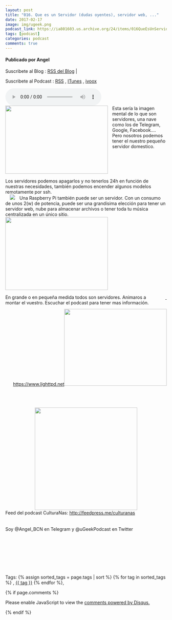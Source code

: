 ```yaml
---
layout: post
title: "016. Que es un Servidor (dudas oyentes), servidor web, ..."
date: 2017-02-17
image: img/ugeek.png
podcast_link: https://ia801603.us.archive.org/24/items/016QueEsUnServidor/%23016%20Que%20es%20un%20servidor.mp3
tags: [podcast]
categories: podcast
comments: true
---
```

#### Publicado por Angel

Suscribete al Blog :  [RSS del Blog](http://feeds.feedburner.com/uGeekBlog) |

Suscribete al Podcast :  [RSS](http://feeds.feedburner.com/ugeek) , [ITunes](https://itunes.apple.com/us/podcast/ugeek/id1201421866?mt=2) , [ivoox](https://www.ivoox.com/podcast-ugeek_sq_f1383493_1.html)

<audio controls>
  <source src="https://ia801603.us.archive.org/24/items/016QueEsUnServidor/%23016%20Que%20es%20un%20servidor.mp3" type="audio/mpeg">
Your browser does not support the audio element.
</audio>
<!-- ---------------------------------------------------Pon aquí el audio-------------------------------------------------------- -->


<div class="separator" style="clear: both; text-align: center;"></div><div class="separator" style="clear: both; text-align: center;"></div><div class="separator" style="clear: both; text-align: center;"></div><div class="separator" style="clear: both; text-align: left;"><a href="https://3.bp.blogspot.com/-1-zpI-aYh5g/WKYOWXenl5I/AAAAAAAAAeg/H9GHP_alylIIiTe5JYp53cpiMsiFaRQVgCLcB/s1600/CAP4.jpg" imageanchor="1" style="clear: left; float: left; margin-bottom: 1em; margin-right: 1em;"><img border="0" height="213" src="https://3.bp.blogspot.com/-1-zpI-aYh5g/WKYOWXenl5I/AAAAAAAAAeg/H9GHP_alylIIiTe5JYp53cpiMsiFaRQVgCLcB/s320/CAP4.jpg" width="320" /></a>Esta sería la imagen mental de lo que son servidores, una nave como los de Telegram, Google, Facebook.... Pero nosotros podemos tener el nuestro pequeño servidor domestico.&nbsp; </div><div class="separator" style="clear: both; text-align: left;">Los servidores podemos apagarlos y no tenerlos 24h en función de nuestras necesidades, también podemos encender algunos modelos remotamente por ssh.</div><div class="separator" style="clear: both; text-align: left;"><a href="https://1.bp.blogspot.com/--BazNm32uFY/WKYSX5HjQ3I/AAAAAAAAAes/DMlkWL6z9do6q6caUxuS50MNoagdPzD8wCLcB/s1600/CAP4.jpg" imageanchor="1" style="margin-left: 1em; margin-right: 1em;"><img border="0" src="https://1.bp.blogspot.com/--BazNm32uFY/WKYSX5HjQ3I/AAAAAAAAAes/DMlkWL6z9do6q6caUxuS50MNoagdPzD8wCLcB/s1600/CAP4.jpg" /></a>Una Raspberry Pi también puede ser un servidor. Con un consumo de unos 2(w) de potencia, puede ser una grandísima elección para tener un servidor web, nube para almacenar archivos o tener toda tu música centralizada en un único sitio.</div><div class="separator" style="clear: both; text-align: center;"></div><div class="separator" style="clear: both; text-align: center;"></div><div class="separator" style="clear: both; text-align: center;"></div><div class="separator" style="clear: both; text-align: center;"></div><div class="separator" style="clear: both; text-align: center;"></div><div class="separator" style="clear: both; text-align: center;"></div><div class="separator" style="clear: both; text-align: center;"></div><div class="separator" style="clear: both; text-align: center;"></div><div class="separator" style="clear: both; text-align: center;"></div><div class="separator" style="clear: both; text-align: center;"></div><div class="separator" style="clear: both; text-align: center;"></div><div class="separator" style="clear: both; text-align: center;"></div><div class="separator" style="clear: both; text-align: center;"></div><div class="separator" style="clear: both; text-align: center;"><a href="https://4.bp.blogspot.com/-zf-lVLPVMdo/WKYTAQ1yUHI/AAAAAAAAAew/0hyWut2hxWkoWxq7aBPiQ3GNJBR2uwKNwCLcB/s1600/CAP4.jpg" imageanchor="1" style="clear: left; float: left; margin-bottom: 1em; margin-right: 1em;"><img border="0" height="228" src="https://4.bp.blogspot.com/-zf-lVLPVMdo/WKYTAQ1yUHI/AAAAAAAAAew/0hyWut2hxWkoWxq7aBPiQ3GNJBR2uwKNwCLcB/s320/CAP4.jpg" width="320" /></a></div><div class="separator" style="clear: both; text-align: center;"></div><div class="separator" style="clear: both; text-align: center;"></div><div class="separator" style="clear: both; text-align: left;"><a href="https://3.bp.blogspot.com/-TQwiy4j3tsc/WKYTYKnfpNI/AAAAAAAAAe0/SheErAHPj6Ynb35qK1RpyDdalBOzzaSnwCLcB/s1600/%25C3%25ADndice.jpeg" imageanchor="1" style="clear: right; float: right; margin-bottom: 1em; margin-left: 1em;">&nbsp;</a><a href="https://3.bp.blogspot.com/-TQwiy4j3tsc/WKYTYKnfpNI/AAAAAAAAAe0/SheErAHPj6Ynb35qK1RpyDdalBOzzaSnwCLcB/s1600/%25C3%25ADndice.jpeg" imageanchor="1" style="clear: right; float: right; margin-bottom: 1em; margin-left: 1em;"> </a><a href="https://3.bp.blogspot.com/-TQwiy4j3tsc/WKYTYKnfpNI/AAAAAAAAAe0/SheErAHPj6Ynb35qK1RpyDdalBOzzaSnwCLcB/s1600/%25C3%25ADndice.jpeg" imageanchor="1" style="clear: right; float: right; margin-bottom: 1em; margin-left: 1em;">https://www.lighttpd.net<img border="0" height="240" src="https://3.bp.blogspot.com/-TQwiy4j3tsc/WKYTYKnfpNI/AAAAAAAAAe0/SheErAHPj6Ynb35qK1RpyDdalBOzzaSnwCLcB/s320/%25C3%25ADndice.jpeg" width="320" /></a></div>En grande o en pequeña medida todos son servidores. Animaros a montar el vuestro. Escuchar el podcast para tener mas información.<br /><br /><div class="separator" style="clear: both; text-align: center;"><br /></div><div class="separator" style="clear: both; text-align: center;"><br /></div><div class="separator" style="clear: both; text-align: center;"><br /></div><div class="separator" style="clear: both; text-align: center;"><a href="https://2.bp.blogspot.com/-CGESitJp21s/WKYYlyZJxEI/AAAAAAAAAfA/0RO_cegnuoIt8zVHabufhpC1_Vx4PpTigCLcB/s1600/CAP4.jpg" imageanchor="1" style="margin-left: 1em; margin-right: 1em;"><img border="0" height="320" src="https://2.bp.blogspot.com/-CGESitJp21s/WKYYlyZJxEI/AAAAAAAAAfA/0RO_cegnuoIt8zVHabufhpC1_Vx4PpTigCLcB/s320/CAP4.jpg" width="320" /></a></div>Feed del podcast CulturaNas: <a href="http://feedpress.me/culturanas">http://feedpress.me/culturanas</a><br /><div class="separator" style="clear: both; text-align: center;"><br /></div><div class="separator" style="clear: both; text-align: center;"><br /></div><div class="separator" style="clear: both; text-align: left;">Soy @Angel_BCN en Telegram y @uGeekPodcast en Twitter </div><br /><div class="separator" style="clear: both; text-align: center;"></div><br /><br /><div class="separator" style="clear: both; text-align: center;"><br /></div><div class="separator" style="clear: both; text-align: center;"><br /></div><br /><br />



<!-- TAGS Y COMENTARIOS -->

Tags: {% assign sorted_tags = page.tags | sort %} {% for tag in sorted_tags %} , <span class="tag"><a href="/search#{{ tag }}">{{ tag }}</a></span> {% endfor %},



{% if page.comments %}
<div id="disqus_thread"></div>
<script>

/**
*  RECOMMENDED CONFIGURATION VARIABLES: EDIT AND UNCOMMENT THE SECTION BELOW TO INSERT DYNAMIC VALUES FROM YOUR PLATFORM OR CMS.
*  LEARN WHY DEFINING THESE VARIABLES IS IMPORTANT: https://disqus.com/admin/universalcode/#configuration-variables*/
/*
var disqus_config = function () {
this.page.url = PAGE_URL;  // Replace PAGE_URL with your page's canonical URL variable
this.page.identifier = PAGE_IDENTIFIER; // Replace PAGE_IDENTIFIER with your page's unique identifier variable
};
*/
(function() { // DON'T EDIT BELOW THIS LINE
var d = document, s = d.createElement('script');
s.src = 'https://https-angelbcn-github-io-ugeek.disqus.com/embed.js';
s.setAttribute('data-timestamp', +new Date());
(d.head || d.body).appendChild(s);
})();
</script>
<noscript>Please enable JavaScript to view the <a href="https://disqus.com/?ref_noscript">comments powered by Disqus.</a></noscript>


{% endif %}
